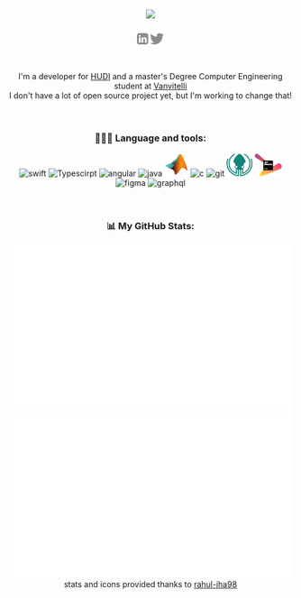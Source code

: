 <div width="100%" align="center">
<h1 align="center">
    <img src="https://readme-typing-svg.herokuapp.com?font=&duration=4000&color=2C8675&center=true&vCenter=true&lines=Hi%2C+I'm+Francesco!;Welcome+to+my+GitHub+Profile!">
</h1>

<a href='https://www.linkedin.com/in/francescodangelo95'> <img align="center" src="icons/linkedin.svg" height="20px"/></a>
<a href='https://twitter.com/leobartowski95'> <img align="center" src="icons/twitter.svg" height="20px"/></a>
</div>
<br><br>
<div width="100%" align="center">
I'm a developer for <a href='https://humandataincome.com/'>HUDI</a> and a master's Degree Computer Engineering student at <a href='https://www.unicampania.it'>Vanvitelli</a>
<br>I don't have a lot of open source project yet, but I'm working to change that!
</div>
<br>
<br>


<div width="100%" align="center">
<h3>🧑🏻‍💻 Language and tools:</h3>
<img align="" src="https://raw.githubusercontent.com/rahul-jha98/github_readme_icons/main/language_and_tools/square/swift/swift.svg" alt="swift" height="42px"/>
<img align="" height ="42px" src="https://raw.githubusercontent.com/rahul-jha98/github_readme_icons/main/language_and_tools/square/typescript/typescript.svg" alt="Typescirpt"/>
<img align="" src="https://raw.githubusercontent.com/rahul-jha98/github_readme_icons/main/language_and_tools/square/angular/angular.svg" alt="angular" height="42px"/>
<img align="" src="https://raw.githubusercontent.com/rahul-jha98/github_readme_icons/main/language_and_tools/square/java/java.svg" alt="java" height="42px"/>
<img align="" src="icons/matlab.svg" height="42px"/>
<img align="" src="https://raw.githubusercontent.com/rahul-jha98/github_readme_icons/main/language_and_tools/square/c/c.svg" alt="c" height="42px"/>
<img align="" src="https://raw.githubusercontent.com/rahul-jha98/github_readme_icons/main/language_and_tools/square/git-scm/git-scm.svg" alt="git" height="42px"/>
<img align="" src="icons/gitkraken.svg" height="40px"/>
<img align="" src="icons/jetbrains.svg" height="40px"/>
<img align="" src="https://raw.githubusercontent.com/rahul-jha98/github_readme_icons/main/language_and_tools/square/figma/figma.svg" alt="figma" height='42px'/>
<img align="" src="https://raw.githubusercontent.com/rahul-jha98/github_readme_icons/main/language_and_tools/square/graphql/graphql.svg" alt="graphql" height='42px'/>
</div>
<br> <br>



<div width="100%" align="center">
<h3>📊 My GitHub Stats:</h3>
<a href='https://github.com/leobartowski/leobartowski'>
<img src="https://raw.githubusercontent.com/leobartowski/github-stats-transparent/output/generated/overview.svg"></img>
<img src="https://raw.githubusercontent.com/leobartowski/github-stats-transparent/output/generated/languages.svg"></img>
</a>
<br>
stats and icons provided thanks to <a href='https://github.com/rahul-jha98'>rahul-jha98</a>
</div>
<br>
